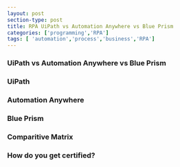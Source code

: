 ```yaml
---
layout: post
section-type: post
title: RPA UiPath vs Automation Anywhere vs Blue Prism
categories: ['programming','RPA']
tags: [ 'automation','process','business','RPA']
---
```



### UiPath vs Automation Anywhere vs Blue Prism  

### UiPath 

### Automation Anywhere

### Blue Prism

### Comparitive Matrix

### How do you get certified?   





